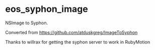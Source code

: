 eos_syphon_image
================

NSImage to Syphon.

Converted from https://github.com/atduskgreg/ImageToSyphon

Thanks to willrax for getting the syphon server to work in RubyMotion

